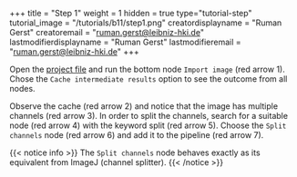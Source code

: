 +++
title = "Step 1"
weight = 1
hidden = true
type="tutorial-step"
tutorial_image = "/tutorials/b11/step1.png"
creatordisplayname = "Ruman Gerst"
creatoremail = "ruman.gerst@leibniz-hki.de"
lastmodifierdisplayname = "Ruman Gerst"
lastmodifieremail = "ruman.gerst@leibniz-hki.de"
+++

Open the [project file](/tutorials/b11/Tutorial_B11.zip) and run the bottom node `Import image` (red arrow 1). Chose the `Cache intermediate results` option to see the outcome from all nodes. 

Observe the cache (red arrow 2) and notice that the image has multiple channels (red arrow 3). In order to split the channels, search for a suitable node (red arrow 4) with the keyword split (red arrow 5). Choose the `Split channels` node (red arrow 6) and add it to the pipeline (red arrow 7). 

{{< notice info >}}
The `Split channels` node behaves exactly as its equivalent from ImageJ (channel splitter).
{{< /notice >}}